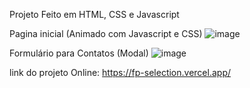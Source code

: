Projeto Feito em HTML, CSS e Javascript

Pagina inicial (Animado com Javascript e CSS)
![image](https://github.com/user-attachments/assets/9b44ca34-3309-418e-9e1a-20190f48f200)

Formulário para Contatos (Modal)
![image](https://github.com/user-attachments/assets/cb246d8f-cfa8-413e-9343-2a4464d587ef)

link do projeto Online: https://fp-selection.vercel.app/
